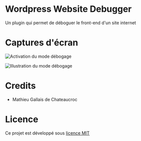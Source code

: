 # Wordpress Website Debugger

Un plugin qui permet de déboguer le front-end d'un site internet

# Captures d'écran

![Activation du mode débogage](https://github.com/user-attachments/assets/d2b4e7aa-74ba-4d81-9c6f-a3c97d3f0d96)

![Illustration du mode débogage](https://github.com/user-attachments/assets/73f83f9d-6f98-40a6-905c-01482b060491)

# Credits

- Mathieu Gallais de Chateaucroc

# Licence

Ce projet est développé sous [licence MIT](https://github.com/Mathieu-PVP/wp-website-debugger/blob/main/LICENSE)
